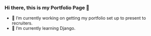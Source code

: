 ### Hi there, this is my Portfolio Page 👋
- 🔭 I’m currently working on getting my portfolio set up to present to recruiters.
- 🌱 I’m currently learning Django.

<!--
**Marian-L-M/Marian-L-M** is a ✨ _special_ ✨ repository because its `README.md` (this file) appears on your GitHub profile.

Here are some ideas to get you started:

- 🔭 I’m currently working on ...
- 🌱 I’m currently learning ...
- 👯 I’m looking to collaborate on ...
- 🤔 I’m looking for help with ...
- 💬 Ask me about ...
- 📫 How to reach me: ...
- 😄 Pronouns: ...
- ⚡ Fun fact: ...
-->
